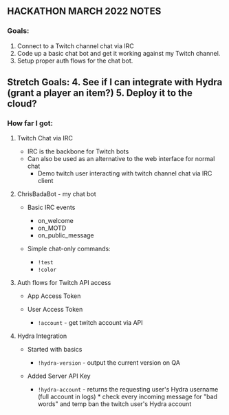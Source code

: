 ## HACKATHON MARCH 2022 NOTES

### Goals:
1. Connect to a Twitch channel chat via IRC
2. Code up a basic chat bot and get it working against my Twitch channel.
3. Setup proper auth flows for the chat bot.

Stretch Goals:
4. See if I can integrate with Hydra (grant a player an item?)
5. Deploy it to the cloud?
----------------------------------------
### How far I got:
1. Twitch Chat via IRC
    * IRC is the backbone for Twitch bots
    * Can also be used as an alternative to the web interface for normal chat
      * Demo twitch user interacting with twitch channel chat via IRC client


2. ChrisBadaBot - my chat bot

    * Basic IRC events
      * on_welcome
      * on_MOTD
      * on_public_message
        
    * Simple chat-only commands:
      * `!test` 
      * `!color`

    
3. Auth flows for Twitch API access

    * App Access Token
    * User Access Token

      * `!account` - get twitch account via API
        

4. Hydra Integration

    * Started with basics
      * `!hydra-version` - output the current version on QA

    * Added Server API Key
      * `!hydra-account` - returns the requesting user's Hydra username (full account in logs)
              * check every incoming message for "bad words" and temp ban the twitch user's Hydra account
